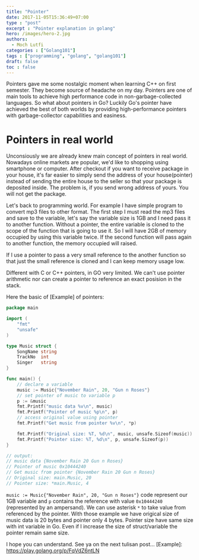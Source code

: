 ```yaml
---
title: "Pointer"
date: 2017-11-05T15:36:49+07:00
type : "post"
excerpt : "Pointer explanation in golang"
hero: /images/hero-2.jpg
authors:
  - Moch Lutfi
categories : ["Golang101"]
tags : ["programming", "golang", "golang101"]
draft: false
toc : false
---
```


Pointers gave me some nostalgic moment when learning C++ on first semester. They become source of headache on my day. Pointers are one of main tools to achieve high performance code in non-garbage-collected languages. So what about pointers in Go? Luckily Go's pointer have achieved the best of both worlds by providing high-performance pointers with garbage-collector capabilities and easiness.

# Pointers in real world

Unconsiously we are already knew main concept of pointers in real world. Nowadays online markets are popular, we'd like to shopping using smartphone or computer. After checkout if you want to receive package in your house, it's far easier to simply send the address of your house(pointer) instead of sending the entire house to the seller so that your package is deposited inside. The problem is, if you send wrong address of yours. You will not get the package.

Let's back to programming world. For example I have simple program to convert mp3 files to other format. The first step I must read the mp3 files and save to the variable, let's say the variable size is 1GB and I need pass it to another function. Without a pointer, the entire variable is cloned to the scope of the function that is going to use it. So I will have 2GB of memory occupied by using this variable twice. If the second function will pass again to another function, the memory occupied will raised.

If I use a pointer to pass a very small reference to the another function so that just the small reference is cloned and I can keep memory usage low.

Different with C or C++ pointers, in GO very limited. We can't use pointer arithmetic nor can create a pointer to reference an exact posision in the stack.

Here the basic of [Example] of pointers:

```go
package main

import (
	"fmt"
	"unsafe"
)

type Music struct {
	SongName string
	TrackNo  int
	Singer   string
}

func main() {
    // declare a variable
    music := Music{"November Rain", 20, "Gun n Roses"}
    // set pointer of music to variable p
	p := &music
	fmt.Printf("music data %v\n", music)
	fmt.Printf("Pointer of music %p\n", p)
	// access original value using pointer
	fmt.Printf("Get music from pointer %v\n", *p)

	fmt.Printf("Original size: %T, %d\n", music, unsafe.Sizeof(music))
	fmt.Printf("Pointer size: %T, %d\n", p, unsafe.Sizeof(p))
}

// output:
// music data {November Rain 20 Gun n Roses}
// Pointer of music 0x10444240
// Get music from pointer {November Rain 20 Gun n Roses}
// Original size: main.Music, 20
// Pointer size: *main.Music, 4
```

`music := Music{"November Rain", 20, "Gun n Roses"}` code represent our 1GB variable and `p` contains the reference with value `0x10444240` (represented by an ampersand). We can use asterisk `*` to take value from referenced by the pointer. With those example we have origical size of music data is 20 bytes and pointer only 4 bytes. Pointer size have same size with int variable in Go. Even if I increase the size of struct/variable the pointer remain same size.

I hope you can understand. See ya on the next tulisan post...
[Example]: https://play.golang.org/p/FqVdZ6ntLN
